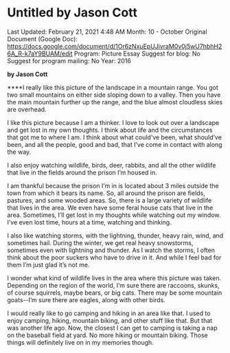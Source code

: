 # Untitled by Jason Cott

Last Updated: February 21, 2021 4:48 AM
Month: 10 - October
Original Document (Google Doc): https://docs.google.com/document/d/1Or6zNxuEpUJivraM0v0j5wU7hbhH26A_R-k7aY9BUAM/edit
Program: Picture Essay
Suggest for blog: No
Suggest for program mailing: No
Year: 2016

**by Jason Cott**

****I really like this picture of the landscape in a mountain range. You got two small mountains on either side sloping down to a valley. Then you have the main mountain further up the range, and the blue almost cloudless skies are overhead.

I like this picture because I am a thinker. I love to look out over a landscape and get lost in my own thoughts. I think about life and the circumstances that got me to where I am. I think about what could’ve been, what should’ve been, and all the people, good and bad, that I’ve come in contact with along the way.

I also enjoy watching wildlife, birds, deer, rabbits, and all the other wildlife that live in the fields around the prison I’m housed in.

I am thankful because the prison I’m in is located about 3 miles outside the town from which it bears its name. So, all around the prison are fields, pastures, and some wooded areas. So, there is a large variety of wildlife that lives in the area. We even have some feral house cats that live in the area. Sometimes, I’ll get lost in my thoughts while watching out my window. I’ve even lost time, hours at a time, watching and thinking.

I also like watching storms, with the lightning, thunder, heavy rain, wind, and sometimes hail. During the winter, we get real heavy snowstorms, sometimes even with lightning and thunder. As I watch the storms, I often think about the poor suckers who have to drive in it. And while I feel bad for them I’m just glad it’s not me.

I wonder what kind of wildlife lives in the area where this picture was taken. Depending on the region of the world, I’m sure there are raccoons, skunks, of course squirrels, maybe bears, or big cats. There may be some mountain goats--I’m sure there are eagles, along with other birds.

I would really like to go camping and hiking in an area like that. I used to enjoy camping, hiking, mountain biking, and other stuff like that. But that was another life ago. Now, the closest I can get to camping is taking a nap on the baseball field at yard. No more hiking or mountain biking. Those things will definitely live on in my memories though.